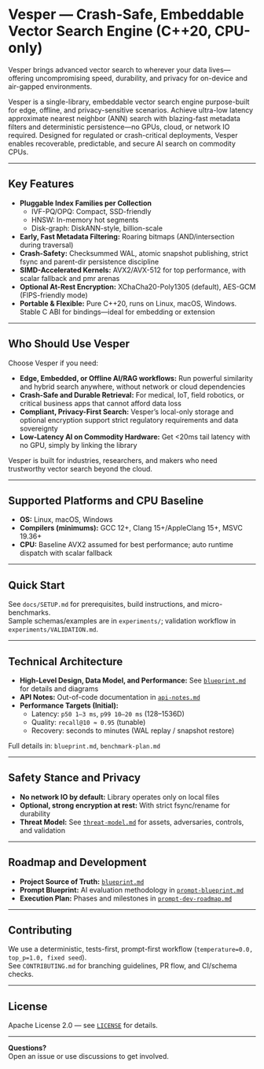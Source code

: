 # Vesper — Crash-Safe, Embeddable Vector Search Engine (C++20, CPU-only)

Vesper brings advanced vector search to wherever your data lives—offering uncompromising speed, durability, and privacy for on-device and air-gapped environments.

Vesper is a single-library, embeddable vector search engine purpose-built for edge, offline, and privacy-sensitive scenarios. Achieve ultra-low latency approximate nearest neighbor (ANN) search with blazing-fast metadata filters and deterministic persistence—no GPUs, cloud, or network IO required. Designed for regulated or crash-critical deployments, Vesper enables recoverable, predictable, and secure AI search on commodity CPUs.

---

## Key Features

- **Pluggable Index Families per Collection**  
  - IVF-PQ/OPQ: Compact, SSD-friendly
  - HNSW: In-memory hot segments
  - Disk-graph: DiskANN-style, billion-scale
- **Early, Fast Metadata Filtering:** Roaring bitmaps (AND/intersection during traversal)
- **Crash-Safety:** Checksummed WAL, atomic snapshot publishing, strict fsync and parent-dir persistence discipline
- **SIMD-Accelerated Kernels:** AVX2/AVX-512 for top performance, with scalar fallback and pmr arenas
- **Optional At-Rest Encryption:** XChaCha20-Poly1305 (default), AES-GCM (FIPS-friendly mode)
- **Portable & Flexible:** Pure C++20, runs on Linux, macOS, Windows. Stable C ABI for bindings—ideal for embedding or extension

---

## Who Should Use Vesper

Choose Vesper if you need:
- **Edge, Embedded, or Offline AI/RAG workflows:** Run powerful similarity and hybrid search anywhere, without network or cloud dependencies
- **Crash-Safe and Durable Retrieval:** For medical, IoT, field robotics, or critical business apps that cannot afford data loss
- **Compliant, Privacy-First Search:** Vesper’s local-only storage and optional encryption support strict regulatory requirements and data sovereignty
- **Low-Latency AI on Commodity Hardware:** Get <20ms tail latency with no GPU, simply by linking the library

Vesper is built for industries, researchers, and makers who need trustworthy vector search beyond the cloud.

---

## Supported Platforms and CPU Baseline

- **OS:** Linux, macOS, Windows  
- **Compilers (minimums):** GCC 12+, Clang 15+/AppleClang 15+, MSVC 19.36+  
- **CPU:** Baseline AVX2 assumed for best performance; auto runtime dispatch with scalar fallback

---

## Quick Start

See `docs/SETUP.md` for prerequisites, build instructions, and micro-benchmarks.  
Sample schemas/examples are in `experiments/`; validation workflow in `experiments/VALIDATION.md`.

---

## Technical Architecture

- **High-Level Design, Data Model, and Performance:** See [`blueprint.md`](./blueprint.md) for details and diagrams
- **API Notes:** Out-of-code documentation in [`api-notes.md`](./api-notes.md)
- **Performance Targets (Initial):**
    - Latency: `p50 1–3 ms`, `p99 10–20 ms` (128–1536D)
    - Quality: `recall@10 ≈ 0.95` (tunable)
    - Recovery: seconds to minutes (WAL replay / snapshot restore)

Full details in: `blueprint.md`, `benchmark-plan.md`

---

## Safety Stance and Privacy

- **No network IO by default:** Library operates only on local files
- **Optional, strong encryption at rest:** With strict fsync/rename for durability
- **Threat Model:** See [`threat-model.md`](./threat-model.md) for assets, adversaries, controls, and validation

---

## Roadmap and Development

- **Project Source of Truth:** [`blueprint.md`](./blueprint.md)
- **Prompt Blueprint:** AI evaluation methodology in [`prompt-blueprint.md`](./prompt-blueprint.md)
- **Execution Plan:** Phases and milestones in [`prompt-dev-roadmap.md`](./prompt-dev-roadmap.md)

---

## Contributing

We use a deterministic, tests-first, prompt-first workflow (`temperature=0.0, top_p=1.0, fixed seed`).  
See `CONTRIBUTING.md` for branching guidelines, PR flow, and CI/schema checks.

---

## License

Apache License 2.0 — see [`LICENSE`](./LICENSE) for details.

---

**Questions?**  
Open an issue or use discussions to get involved.
